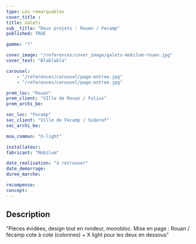 ```yaml
---
type: Les remarquables
cover_title :
title: Galets
sub__title: "Deux projets : Rouen / Fecamp"
published: TRUE

gamme: "?"

cover_image: "/references/cover_image/galets-mobilum-rouen.jpg"
cover_text: "Blablabla"

carousel:
    - "/references/carousel/page-entree.jpg"
    - "/references/carousel/page-entree.jpg"

prem_loc: "Rouan"
prem_client: "VIlle de Rouan / Folius"
prem_archi_be:

sec_loc: "Fecamp"
sec_client: "Ville de Fecamp / Soderef"
sec_archi_be:

moa_commun: "X-light"

installateur:
fabricant: "Mobilum"

date_realisation: "à retrouver"
date_demarrage:
duree_marche:

recompense:
concept:
---
```


## Description

"Pièces évidées, design tout en rondeur, monobloc. Mise en page : Rouan / fécamp
cote à cote (colonnes) + X light pour les deux en dessous"
